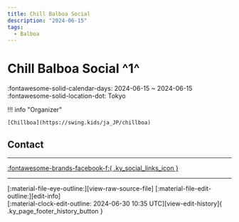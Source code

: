 ```yaml
---
title: Chill Balboa Social
description: "2024-06-15"
tags:
  - Balboa
---
```


# Chill Balboa Social ^1^

:fontawesome-solid-calendar-days: 2024-06-15 ~ 2024-06-15  
:fontawesome-solid-location-dot: Tokyo  

!!! info "Organizer"

    [Chillboa](https://swing.kids/ja_JP/chillboa)  

## Contact


---

 [:fontawesome-brands-facebook-f:{ .ky_social_links_icon }](https://www.facebook.com/events/s/chillboa-1st-anniversary/2214972315515991)

---

<div class="ky_page_footer" markdown>
<div class="ky_page_footer_trailing" markdown="span">
[:material-file-eye-outline:][view-raw-source-file]
[:material-file-edit-outline:][edit-info]
</div>
<div class="ky_page_footer_leading" markdown="span">
[:material-clock-edit-outline: 2024-06-30 10:35 UTC][view-edit-history]{ .ky_page_footer_history_button }
</div>
</div>

[view-raw-source-file]: https://github.com/swingdance/events/blob/main/2024/ja_JP/chill-balboa-social-2024.json "View Raw Source File"
[edit-info]: https://github.com/swingdance/events/issues/new?assignees=&labels=update+event&projects=&template=03-update_entity.yml&title=Update%20Event%3A%202024%2Fja_JP%20%E2%80%A2%20Chill%20Balboa%20Social&region=ja_JP&year=2024&id=chill-balboa-social-2024&name=Chill%20Balboa%20Social&org_id=chillboa "Edit Info"

[view-edit-history]: https://github.com/swingdance/events/commits/main/2024/ja_JP/chill-balboa-social-2024.json "View Edit History"

